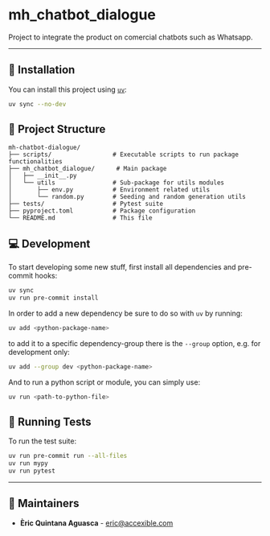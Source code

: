 # mh_chatbot_dialogue

Project to integrate the product on comercial chatbots such as Whatsapp.

---

## 🚀 Installation

You can install this project using [`uv`](https://github.com/astral-sh/uv):

```sh
uv sync --no-dev
```

## 📂 Project Structure

```
mh-chatbot-dialogue/
├── scripts/                 # Executable scripts to run package functionalities
├── mh_chatbot_dialogue/      # Main package
│   ├── __init__.py
│   └── utils                # Sub-package for utils modules
│       ├── env.py           # Environment related utils
│       └── random.py        # Seeding and random generation utils
├── tests/                   # Pytest suite
├── pyproject.toml           # Package configuration
└── README.md                # This file
```

## 💻 Development

To start developing some new stuff, first install all dependencies and pre-commit hooks:

```sh
uv sync
uv run pre-commit install
```

In order to add a new dependency be sure to do so with `uv` by running:

```sh
uv add <python-package-name>
```

to add it to a specific dependency-group there is the `--group` option, e.g. for development only:

```sh
uv add --group dev <python-package-name>
```

And to run a python script or module, you can simply use:

```sh
uv run <path-to-python-file>
```

## 🧪 Running Tests

To run the test suite:

```sh
uv run pre-commit run --all-files
uv run mypy
uv run pytest
```

---

## 👤 Maintainers

- **Èric Quintana Aguasca** - [eric@accexible.com](mailto:eric@accexible.com)
